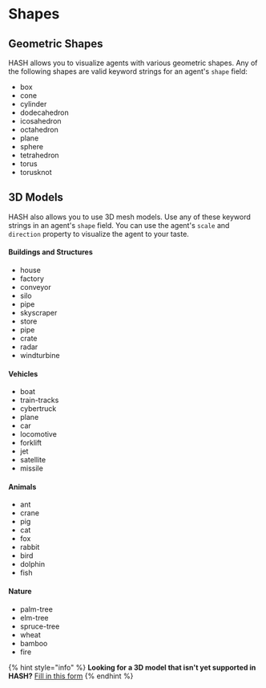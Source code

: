 # Shapes

## Geometric Shapes

HASH allows you to visualize agents with various geometric shapes. Any of the following shapes are valid keyword strings for an agent's `shape` field:

* box
* cone
* cylinder
* dodecahedron
* icosahedron
* octahedron
* plane
* sphere
* tetrahedron
* torus
* torusknot

## 3D Models

HASH also allows you to use 3D mesh models. Use any of these keyword strings in an agent's `shape` field. You can use the agent's `scale` and `direction` property to visualize the agent to your taste.

#### Buildings and Structures

* house
* factory
* conveyor
* silo
* pipe
* skyscraper
* store
* pipe
* crate
* radar
* windturbine

#### Vehicles

* boat
* train-tracks
* cybertruck
* plane
* car
* locomotive
* forklift
* jet
* satellite
* missile

#### Animals

* ant
* crane
* pig
* cat
* fox
* rabbit
* bird
* dolphin
* fish

#### Nature

* palm-tree
* elm-tree
* spruce-tree
* wheat
* bamboo
* fire

{% hint style="info" %}
**Looking for a 3D model that isn't yet supported in HASH?** [Fill in this form](https://sohostrategy.typeform.com/to/O9ME5RrG)
{% endhint %}

